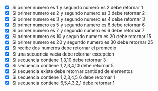 - [X] Si primer numero es 1 y segundo numero es 2 debe retornar 1
- [x] Si primer numero es 2 y segundo numero es 3 debe retornar 2
- [x] Si primer numero es 3 y segundo numero es 4 debe retornar 3
- [x] Si primer numero es 5 y segundo numero es 6 debe retornar 6
- [x] Si primer numero es 7 y segundo numero es 6 debe retornar 7
- [x] Si primer numero es 10 y segundo numero es 20 debe retornar 15
- [x] Si primer numero es 20 y segundo numero es 30 debe retornar 25
- [x] Si recibe dos numeros debe retornar el promedio
- [x] Si una secuencia vacia debe retornar excepcion
- [x] Si secuencia contiene 1,3,10 debe retornar 3
- [x] Si secuencia contiene 1,2,3,4,10 debe retornar 5
- [x] Si secuencia existe debe retornar cantidad de elementos
- [x] Si secuencia contiene 1,2,3,4,5,6 debe retornar 1
- [x] Si secuencia contiene 6,5,4,3,2,1 debe retornar 1